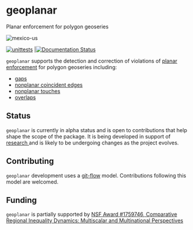 
# geoplanar
Planar enforcement for polygon geoseries

![mexico-us](https://i.imgur.com/CFgnecL.png)

[![unittests](https://github.com/sjsrey/geoplanar/workflows/.github/workflows/unittests.yml/badge.svg)](https://github.com/sjsrey/geoplanar/actions?query=workflow%3A.github%2Fworkflows%2Funittests.yml)
|[![Documentation Status](https://readthedocs.org/projects/geoplanar/badge/?version=latest)](https://geoplanar.readthedocs.io/en/latest/?badge=latest)


`geoplanar` supports the detection and correction of violations of [planar enforcement](https://ibis.geog.ubc.ca/courses/klink/gis.notes/ncgia/u12.html#SEC12.6) for polygon geoseries including:


- [gaps](https://github.com/sjsrey/geoplanar/blob/main/notebooks/gaps.ipynb)
- [nonplanar coincident edges](https://github.com/sjsrey/geoplanar/blob/main/notebooks/nonplanaredges.ipynb)
- [nonplanar touches](https://github.com/sjsrey/geoplanar/blob/main/notebooks/nonplanartouches.ipynb)
- [overlaps](https://github.com/sjsrey/geoplanar/blob/main/notebooks/overlaps.ipynb)


## Status

`geoplanar` is currently in alpha status and is open to contributions that help shape the scope of the package. It is being developed in support of  [research ](https://nsf.gov/awardsearch/showAward?AWD_ID=1759746&HistoricalAwards=false) and is likely to be undergoing changes as the project evolves.

## Contributing

`geoplanar` development uses a [git-flow](https://www.atlassian.com/git/tutorials/comparing-workflows/gitflow-workflow) model. Contributions following this model are welcomed.


## Funding

`geoplanar` is partially supported by [NSF Award #1759746, Comparative Regional Inequality Dynamics: Multiscalar and Multinational Perspectives](https://nsf.gov/awardsearch/showAward?AWD_ID=1759746&HistoricalAwards=false)



